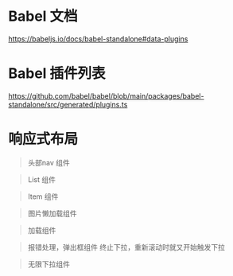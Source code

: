 # Babel 文档
https://babeljs.io/docs/babel-standalone#data-plugins

# Babel 插件列表
https://github.com/babel/babel/blob/main/packages/babel-standalone/src/generated/plugins.ts

# 响应式布局

> 头部nav 组件

> List 组件

> Item 组件

> 图片懒加载组件

> 加载组件

> 报错处理，弹出框组件
终止下拉，重新滚动时就又开始触发下拉

> 无限下拉组件

